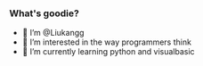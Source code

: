 ### What's goodie?
- 🖤 I’m @Liukangg
- 👀 I’m interested in the way programmers think
- 🌱 I’m currently learning python and visualbasic

<!---
Liukangg/Liukangg is a ✨ special ✨ repository because its `README.md` (this file) appears on your GitHub profile.
You can click the Preview link to take a look at your changes.
--->
